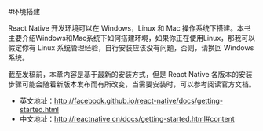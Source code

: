 #环境搭建

React Native 开发环境可以在 Windows，Linux 和 Mac 操作系统下搭建。本书主要介绍Windows和Mac系统下如何搭建环境，如果你正在使用Linux，那我可以假定你有 Linux 系统管理经验，自行安装应该没有问题，否则，请换回 Windows 系统。

截至发稿前，本章内容是基于最新的安装方式，但是 React Native 各版本的安装步骤可能会随着新版本发布而有所改变，当需要安装时，可以参考阅读官方文档。
* 英文地址：http://facebook.github.io/react-native/docs/getting-started.html
* 中文地址：http://reactnative.cn/docs/getting-started.html#content 